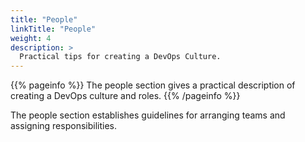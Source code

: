 ```yaml
---
title: "People"
linkTitle: "People"
weight: 4
description: >
  Practical tips for creating a DevOps Culture.
---
```


{{% pageinfo %}}
The people section gives a practical description of creating a DevOps culture and roles.
{{% /pageinfo %}}

The people section establishes guidelines for arranging teams and assigning
responsibilities.

